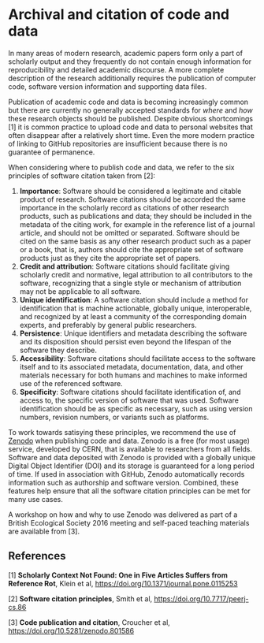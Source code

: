 # Archival and citation of code and data

In many areas of modern research, academic papers form only a part of scholarly output and they frequently do not contain enough information for reproducibility and detailed academic discourse. A more complete description of the research additionally requires the publication of computer code, software version information and supporting data files.

Publication of academic code and data is becoming increasingly common but there are currently no generally accepted standards for *where* and *how* these research objects should be published. Despite obvious shortcomings [1] it is common practice to upload code and data to personal websites that often disappear after a relatively short time.  Even the more modern practice of linking to GitHub repositories are insufficient because there is no guarantee of permanence.

When considering where to publish code and data, we refer to the six principles of software citation taken from [2]:

1. **Importance**: Software should be considered a legitimate and citable product of research. Software citations should be accorded the same importance in the scholarly record as citations of other research products, such as publications and data; they should be included in the metadata of the citing work, for example in the reference list of a journal article, and should not be omitted or separated. Software should be cited on the same basis as any other research product such as a paper or a book, that is, authors should cite the appropriate set of software products just as they cite the appropriate set of papers.
2. **Credit and attribution**: Software citations should facilitate giving scholarly credit and normative, legal attribution to all contributors to the software, recognizing that a single style or mechanism of attribution may not be applicable to all software.
3. **Unique identification**: A software citation should include a method for identification that is machine actionable, globally unique, interoperable, and recognized by at least a community of the corresponding domain experts, and preferably by general public researchers.
4. **Persistence**: Unique identifiers and metadata describing the software and its disposition should persist even beyond the lifespan of the software they describe.
5. **Accessibility**: Software citations should facilitate access to the software itself and to its associated metadata, documentation, data, and other materials necessary for both humans and machines to make informed use of the referenced software.
6. **Specificity**: Software citations should facilitate identification of, and access to, the specific version of software that was used. Software identification should be as specific as necessary, such as using version numbers, revision numbers, or variants such as platforms. 

To work towards satisying these principles, we recommend the use of [Zenodo](https://zenodo.org/) when publishing code and data. Zenodo is a free (for most usage) service, developed by CERN, that is available to researchers from all fields. Software and data deposited with Zenodo is provided with a globally unique Digital Object Identifier (DOI) and its storage is guaranteed for a long period of time. If used in association with GitHub, Zenodo automatically records information such as authorship and software version.
Combined, these features help ensure that all the software citation principles can be met for many use cases.

A workshop on how and why to use Zenodo was delivered as part of a British Ecological Society 2016 meeting and self-paced teaching materials are available from [3].

## References

[1] **Scholarly Context Not Found: One in Five Articles Suffers from Reference Rot**, Klein et al, https://doi.org/10.1371/journal.pone.0115253

[2] **Software citation principles**, Smith et al, https://doi.org/10.7717/peerj-cs.86

[3] **Code publication and citation**, Croucher et al, https://doi.org/10.5281/zenodo.801586
